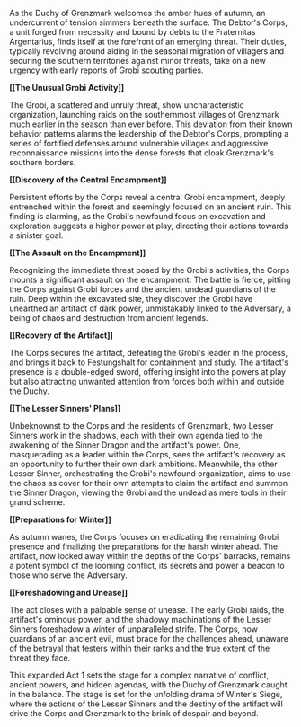 As the Duchy of Grenzmark welcomes the amber hues of autumn, an undercurrent of tension simmers beneath the surface. The Debtor's Corps, a unit forged from necessity and bound by debts to the Fraternitas Argentarius, finds itself at the forefront of an emerging threat. Their duties, typically revolving around aiding in the seasonal migration of villagers and securing the southern territories against minor threats, take on a new urgency with early reports of Grobi scouting parties.

**[[The Unusual Grobi Activity]]**

The Grobi, a scattered and unruly threat, show uncharacteristic organization, launching raids on the southernmost villages of Grenzmark much earlier in the season than ever before. This deviation from their known behavior patterns alarms the leadership of the Debtor's Corps, prompting a series of fortified defenses around vulnerable villages and aggressive reconnaissance missions into the dense forests that cloak Grenzmark's southern borders.

**[[Discovery of the Central Encampment]]**

Persistent efforts by the Corps reveal a central Grobi encampment, deeply entrenched within the forest and seemingly focused on an ancient ruin. This finding is alarming, as the Grobi's newfound focus on excavation and exploration suggests a higher power at play, directing their actions towards a sinister goal.

**[[The Assault on the Encampment]]**

Recognizing the immediate threat posed by the Grobi's activities, the Corps mounts a significant assault on the encampment. The battle is fierce, pitting the Corps against Grobi forces and the ancient undead guardians of the ruin. Deep within the excavated site, they discover the Grobi have unearthed an artifact of dark power, unmistakably linked to the Adversary, a being of chaos and destruction from ancient legends.

**[[Recovery of the Artifact]]**

The Corps secures the artifact, defeating the Grobi's leader in the process, and brings it back to Festungshalt for containment and study. The artifact's presence is a double-edged sword, offering insight into the powers at play but also attracting unwanted attention from forces both within and outside the Duchy.

**[[The Lesser Sinners' Plans]]**

Unbeknownst to the Corps and the residents of Grenzmark, two Lesser Sinners work in the shadows, each with their own agenda tied to the awakening of the Sinner Dragon and the artifact's power. One, masquerading as a leader within the Corps, sees the artifact's recovery as an opportunity to further their own dark ambitions. Meanwhile, the other Lesser Sinner, orchestrating the Grobi's newfound organization, aims to use the chaos as cover for their own attempts to claim the artifact and summon the Sinner Dragon, viewing the Grobi and the undead as mere tools in their grand scheme.

**[[Preparations for Winter]]**

As autumn wanes, the Corps focuses on eradicating the remaining Grobi presence and finalizing the preparations for the harsh winter ahead. The artifact, now locked away within the depths of the Corps' barracks, remains a potent symbol of the looming conflict, its secrets and power a beacon to those who serve the Adversary.

**[[Foreshadowing and Unease]]**

The act closes with a palpable sense of unease. The early Grobi raids, the artifact's ominous power, and the shadowy machinations of the Lesser Sinners foreshadow a winter of unparalleled strife. The Corps, now guardians of an ancient evil, must brace for the challenges ahead, unaware of the betrayal that festers within their ranks and the true extent of the threat they face.

This expanded Act 1 sets the stage for a complex narrative of conflict, ancient powers, and hidden agendas, with the Duchy of Grenzmark caught in the balance. The stage is set for the unfolding drama of Winter's Siege, where the actions of the Lesser Sinners and the destiny of the artifact will drive the Corps and Grenzmark to the brink of despair and beyond.




